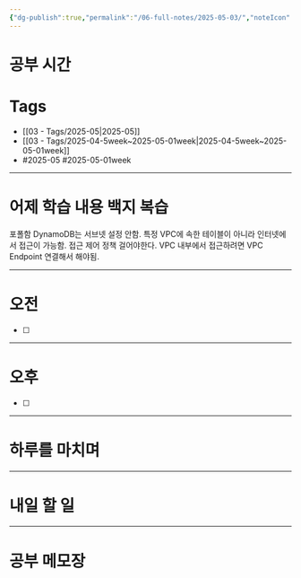 ```yaml
---
{"dg-publish":true,"permalink":"/06-full-notes/2025-05-03/","noteIcon":""}
---
```


# 공부 시간

# Tags
- [[03 - Tags/2025-05\|2025-05]]
- [[03 - Tags/2025-04-5week~2025-05-01week\|2025-04-5week~2025-05-01week]]
- #2025-05 #2025-05-01week 

---
# 어제 학습 내용 백지 복습
포폴함
DynamoDB는 서브넷 설정 안함. 특정 VPC에 속한 테이블이 아니라 인터넷에서 접근이 가능함. 접근 제어 정책 걸어야한다.
VPC 내부에서 접근하려면 VPC Endpoint 연결해서 해야됨.

---
# 오전
- [ ]  
---
# 오후
- [ ] 
---
# 하루를 마치며

---
# 내일 할 일
---

# 공부 메모장
